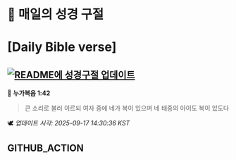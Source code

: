# 🙏 매일의 성경 구절
# [Daily Bible verse]
## [![README에 성경구절 업데이트](https://github.com/DONGSUKA/first_test/actions/workflows/update-readme-bible.yml/badge.svg)](https://github.com/DONGSUKA/first_test/actions/workflows/update-readme-bible.yml)
<!-- START_BIBLE_VERSE -->
📖 **누가복음 1:42**
> 큰 소리로 불러 이르되 여자 중에 네가 복이 있으며 네 태중의 아이도 복이 있도다

🕊️ _업데이트 시각: 2025-09-17 14:30:36 KST_
  <!-- END_BIBLE_VERSE -->
## GITHUB_ACTION
